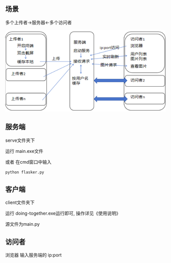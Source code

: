 ## 场景

多个上传者->服务器<-多个访问者

![流程](flow.png)

## 服务端

serve文件夹下

运行 main.exe文件

或者 在cmd窗口中输入
```sh
python flasker.py
```

## 客户端

client文件夹下

运行 doing-together.exe运行即可, 操作详见《使用说明》

源文件为main.py

## 访问者

浏览器 输入服务端的 ip:port

